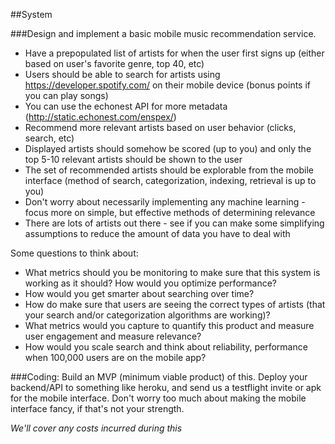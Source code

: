 ##System

###Design and implement a basic mobile music recommendation service. 

- Have a prepopulated list of artists for when the user first signs up (either based on user's favorite genre, top 40, etc) 
- Users should be able to search for artists using https://developer.spotify.com/ on their mobile device (bonus points if you can play songs)
- You can use the echonest API for more metadata (http://static.echonest.com/enspex/)
- Recommend more relevant artists based on user behavior (clicks, search, etc)
- Displayed artists should somehow be scored (up to you) and only the top 5-10 relevant artists should be shown to the user
- The set of recommended artists should be explorable from the mobile interface (method of search, categorization, indexing, retrieval is up to you)
- Don't worry about necessarily implementing any machine learning - focus more on simple, but effective methods of determining relevance 
- There are lots of artists out there - see if you can make some simplifying assumptions to reduce the amount of data you have to deal with 

Some questions to think about:
- What metrics should you be monitoring to make sure that this system is working as it should? How would you optimize performance?
- How would you get smarter about searching over time?
- How do make sure that users are seeing the correct types of artists (that your search and/or categorization algorithms are working)?
- What metrics would you capture to quantify this product and measure user engagement and measure relevance?
- How would you scale search and think about reliability, performance when 100,000 users are on the mobile app?

###Coding:
Build an MVP (minimum viable product) of this. Deploy your backend/API to something like heroku, and send us a testflight invite or apk for the mobile interface. Don't worry too much about making the mobile interface fancy, if that's not your strength. 

*We'll cover any costs incurred during this*
